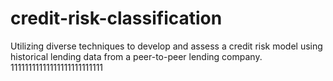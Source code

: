 # credit-risk-classification
Utilizing diverse techniques to develop and assess a credit risk model using historical lending data from a peer-to-peer lending company.
11111111111111111111111111
